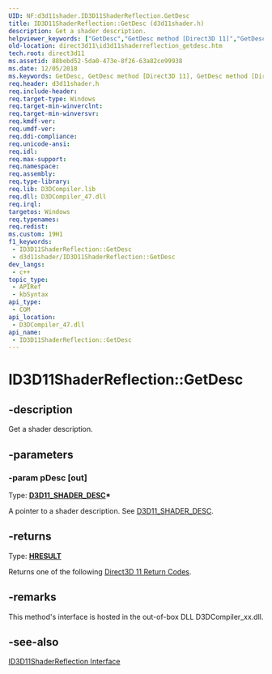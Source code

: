 ```yaml
---
UID: NF:d3d11shader.ID3D11ShaderReflection.GetDesc
title: ID3D11ShaderReflection::GetDesc (d3d11shader.h)
description: Get a shader description.
helpviewer_keywords: ["GetDesc","GetDesc method [Direct3D 11]","GetDesc method [Direct3D 11]","ID3D11ShaderReflection interface","ID3D11ShaderReflection interface [Direct3D 11]","GetDesc method","ID3D11ShaderReflection.GetDesc","ID3D11ShaderReflection::GetDesc","af085ff0-7b2a-4e9e-cdad-aaa679defcc1","d3d11shader/ID3D11ShaderReflection::GetDesc","direct3d11.id3d11shaderreflection_getdesc"]
old-location: direct3d11\id3d11shaderreflection_getdesc.htm
tech.root: direct3d11
ms.assetid: 88bebd52-5da0-473e-8f26-63a82ce99938
ms.date: 12/05/2018
ms.keywords: GetDesc, GetDesc method [Direct3D 11], GetDesc method [Direct3D 11],ID3D11ShaderReflection interface, ID3D11ShaderReflection interface [Direct3D 11],GetDesc method, ID3D11ShaderReflection.GetDesc, ID3D11ShaderReflection::GetDesc, af085ff0-7b2a-4e9e-cdad-aaa679defcc1, d3d11shader/ID3D11ShaderReflection::GetDesc, direct3d11.id3d11shaderreflection_getdesc
req.header: d3d11shader.h
req.include-header: 
req.target-type: Windows
req.target-min-winverclnt: 
req.target-min-winversvr: 
req.kmdf-ver: 
req.umdf-ver: 
req.ddi-compliance: 
req.unicode-ansi: 
req.idl: 
req.max-support: 
req.namespace: 
req.assembly: 
req.type-library: 
req.lib: D3DCompiler.lib
req.dll: D3DCompiler_47.dll
req.irql: 
targetos: Windows
req.typenames: 
req.redist: 
ms.custom: 19H1
f1_keywords:
 - ID3D11ShaderReflection::GetDesc
 - d3d11shader/ID3D11ShaderReflection::GetDesc
dev_langs:
 - c++
topic_type:
 - APIRef
 - kbSyntax
api_type:
 - COM
api_location:
 - D3DCompiler_47.dll
api_name:
 - ID3D11ShaderReflection::GetDesc
---
```


# ID3D11ShaderReflection::GetDesc


## -description

Get a shader description.

## -parameters

### -param pDesc [out]

Type: <b><a href="/windows/desktop/api/d3d11shader/ns-d3d11shader-d3d11_shader_desc">D3D11_SHADER_DESC</a>*</b>

A pointer to a shader description. See <a href="/windows/desktop/api/d3d11shader/ns-d3d11shader-d3d11_shader_desc">D3D11_SHADER_DESC</a>.

## -returns

Type: <b><a href="/windows/win32/com/structure-of-com-error-codes">HRESULT</a></b>

Returns one of the following <a href="/windows/desktop/direct3d11/d3d11-graphics-reference-returnvalues">Direct3D 11 Return Codes</a>.

## -remarks

This method's interface is hosted in the out-of-box DLL D3DCompiler_xx.dll.

## -see-also

<a href="/windows/desktop/api/d3d11shader/nn-d3d11shader-id3d11shaderreflection">ID3D11ShaderReflection Interface</a>


